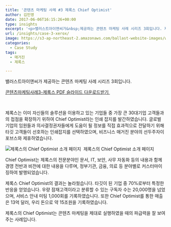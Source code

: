 ```yaml
---
title: '콘텐츠 마케팅 사례 #3 제록스 Chief Optimist'
author: 김민영
date: 2017-06-06T16:15:26+00:00
type: insights
excerpt: '<p>밸러스트아이앤씨가&nbsp;제공하는 콘텐츠 마케팅 사례 시리즈 3회입니다. 제록스는 인쇄잡지 발행을 통해 글로벌 대기업의 임원과 경영진에게&nbsp;도움이 되는 정보를 직접 전달하고, 이를 통해 1조원 대의 매출을 기록하였습니다.&nbsp;</p><p> </p>'
url: /insights/case-3-xerox/
image: https://s3-ap-northeast-2.amazonaws.com/ballast-website-images/wp-content/uploads/2017/02/15110119/img-3.png
categories:
  - Case Study
tags:
  - 매거진
  - 제록스

---
```

밸러스트아이앤씨가 제공하는 콘텐츠 마케팅 사례 시리즈 3회입니다.

[콘텐츠마케팅사례3-제록스 PDF 슬라이드 다운로드받기 ][1]

&nbsp;

제록스는 이미 자신들의 솔루션을 이용하고 있는 기업들 중 가장 큰 30대기업 고객들과의 접점을 확장하기 위하여 Chief Optimist라는 인쇄 잡지를 발간하였습니다. 글로벌 기업의 임원들과 의사결정권자들에게 도움이 될 정보를 직접 효과적으로 전달하기 위해 타깃 고객들이 선호하는 인쇄잡지를 선택하였으며, 비즈니스 매거진 분야의 선두주자이 포브스와 제휴하였습니다.

 ![제록스의 Chief Optimist 소개 페이지 ](https://contentmarketinginstitute.com/wp-content/uploads/2016/02/xerox-chief-optimist-magazine.png)
 제록스의 Chief Optimist 소개 페이지

Chief Optimist는 제록스의 전문분야인 문서, IT, 보안, 사무 자동화 등의 내용과 함께 경영 전반과 비전에 대한 내용을 다루며, 정부기관, 금융, 의료 등 분야별로 커스터마이징하여 발행되었습니다.

제록스 Chief Optimist의 결과는 놀라웠습니다. 타깃이 된 기업 중 70%로부터 특정한 반응을 얻었습니다. 우량 잠재고객이라고 분류할 수 있는 구독자 수는 20,000명을 넘었으며, 서비스 안내 미팅 1,000회를 기록하였습니다. 또한 Chief Optimist를 통한 매출은 13억 달러, 우리 돈으로 약 15조원을 기록하였습니다.

제록스의 Chief Optimist는 콘텐츠 마케팅을 제대로 실행하였을 때의 파급력을 잘 보여주는 사례입니다.

 [1]: /files/case3-xerox.pdf
